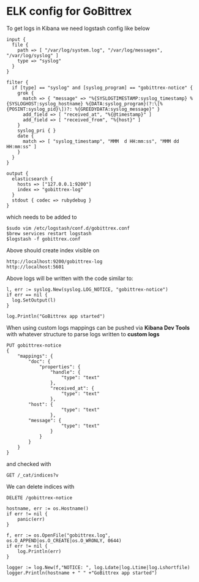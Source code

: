 # ELK config for GoBittrex

To get logs in Kibana we need logstash config like below

```
input {
  file {
    path => [ "/var/log/system.log", "/var/log/messages", "/var/log/syslog" ]
    type => "syslog"
  }
}

filter {
  if [type] == "syslog" and [syslog_program] == "gobittrex-notice" {
    grok {
      match => { "message" => "%{SYSLOGTIMESTAMP:syslog_timestamp} %{SYSLOGHOST:syslog_hostname} %{DATA:syslog_program}(?:\[%{POSINT:syslog_pid}\])?: %{GREEDYDATA:syslog_message}" }
      add_field => [ "received_at", "%{@timestamp}" ]
      add_field => [ "received_from", "%{host}" ]
    }
    syslog_pri { }
    date {
      match => [ "syslog_timestamp", "MMM  d HH:mm:ss", "MMM dd HH:mm:ss" ]
    }
  }
}

output {
  elasticsearch {
    hosts => ["127.0.0.1:9200"]
    index => "gobittrex-log"
  }
  stdout { codec => rubydebug }
}
```
which needs to be added to 
```
$sudo vim /etc/logstash/conf.d/gobittrex.conf
$brew services restart logstash
$logstash -f gobittrex.conf 
```


Above should create index visible on
```
http://localhost:9200/gobittrex-log
http://localhost:5601
```

Above logs will be written with the code similar to:
```
l, err := syslog.New(syslog.LOG_NOTICE, "gobittrex-notice")
if err == nil {
  log.SetOutput(l)
}

log.Println("GoBittrex app started")
```

When using custom logs mappings can be pushed via **Kibana Dev Tools** with whatever structure to parse logs written to **custom logs** 

```
PUT gobittrex-notice
{
	"mappings": {
		"doc": {
			"properties": {
				"handle": {
					"type": "text"
				},
				"received_at": {
					"type": "text"
				},
        "host": {
					"type": "text"
				},
        "message": {
					"type": "text"
				}
			}
		}
	}
}
```

and checked with
```
GET /_cat/indices?v
```

We can delete indices with
```
DELETE /gobittrex-notice
```


```
hostname, err := os.Hostname()
if err != nil {
	panic(err)
}

f, err := os.OpenFile("gobittrex.log", os.O_APPEND|os.O_CREATE|os.O_WRONLY, 0644)
if err != nil {
	log.Println(err)
}

logger := log.New(f,"NOTICE: ", log.Ldate|log.Ltime|log.Lshortfile)
logger.Println(hostname + " " +"GoBittrex app started")
```
